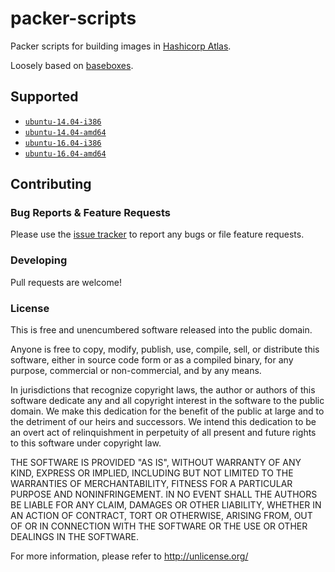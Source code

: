 # packer-scripts

Packer scripts for building images in [Hashicorp Atlas](https://atlas.hashicorp.com/).

Loosely based on [baseboxes](https://github.com/wholebits/baseboxes).


## Supported

* [`ubuntu-14.04-i386`](https://atlas.hashicorp.com/lxb/boxes/ubuntu-14.04-i386)
* [`ubuntu-14.04-amd64`](https://atlas.hashicorp.com/lxb/boxes/ubuntu-14.04-amd64)
* [`ubuntu-16.04-i386`](https://atlas.hashicorp.com/lxb/boxes/ubuntu-16.04-i386)
* [`ubuntu-16.04-amd64`](https://atlas.hashicorp.com/lxb/boxes/ubuntu-16.04-amd64)


## Contributing

### Bug Reports & Feature Requests

Please use the [issue tracker](https://github.com/0x6c7862/packer-scripts/issues) to report any bugs or file feature requests.

### Developing

Pull requests are welcome!

### License

This is free and unencumbered software released into the public domain.

Anyone is free to copy, modify, publish, use, compile, sell, or
distribute this software, either in source code form or as a compiled
binary, for any purpose, commercial or non-commercial, and by any
means.

In jurisdictions that recognize copyright laws, the author or authors
of this software dedicate any and all copyright interest in the
software to the public domain. We make this dedication for the benefit
of the public at large and to the detriment of our heirs and
successors. We intend this dedication to be an overt act of
relinquishment in perpetuity of all present and future rights to this
software under copyright law.

THE SOFTWARE IS PROVIDED "AS IS", WITHOUT WARRANTY OF ANY KIND,
EXPRESS OR IMPLIED, INCLUDING BUT NOT LIMITED TO THE WARRANTIES OF
MERCHANTABILITY, FITNESS FOR A PARTICULAR PURPOSE AND NONINFRINGEMENT.
IN NO EVENT SHALL THE AUTHORS BE LIABLE FOR ANY CLAIM, DAMAGES OR
OTHER LIABILITY, WHETHER IN AN ACTION OF CONTRACT, TORT OR OTHERWISE,
ARISING FROM, OUT OF OR IN CONNECTION WITH THE SOFTWARE OR THE USE OR
OTHER DEALINGS IN THE SOFTWARE.

For more information, please refer to <http://unlicense.org/>
